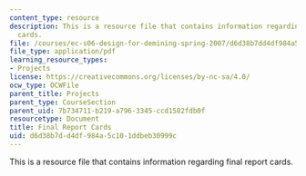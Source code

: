 ```yaml
---
content_type: resource
description: This is a resource file that contains information regarding final report
  cards.
file: /courses/ec-s06-design-for-demining-spring-2007/d6d38b7dd4df984a5c101ddbeb30999c_MITEC_S06S07_card_deck.pdf
file_type: application/pdf
learning_resource_types:
- Projects
license: https://creativecommons.org/licenses/by-nc-sa/4.0/
ocw_type: OCWFile
parent_title: Projects
parent_type: CourseSection
parent_uid: 7b734711-b219-a796-3345-ccd1582fdb0f
resourcetype: Document
title: Final Report Cards
uid: d6d38b7d-d4df-984a-5c10-1ddbeb30999c
---
```

This is a resource file that contains information regarding final report cards.